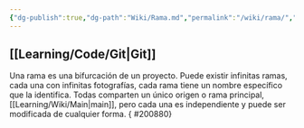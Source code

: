```yaml
---
{"dg-publish":true,"dg-path":"Wiki/Rama.md","permalink":"/wiki/rama/","hide":true,"created":"2024-03-14T14:41","updated":"2024-03-27T13:06"}
---
```


## [[Learning/Code/Git\|Git]]
Una rama es una bifurcación de un proyecto. Puede existir infinitas ramas, cada una con infinitas fotografías, cada rama tiene un nombre específico que la identifica. Todas comparten un único origen o rama principal, [[Learning/Wiki/Main\|main]], pero cada una es independiente y puede ser modificada de cualquier forma.
{ #200880}
